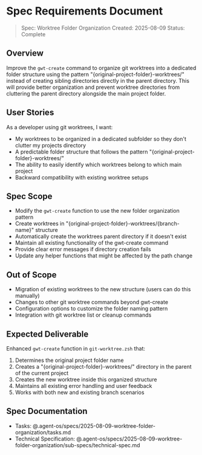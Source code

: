 # Spec Requirements Document

> Spec: Worktree Folder Organization
> Created: 2025-08-09
> Status: Complete

## Overview

Improve the `gwt-create` command to organize git worktrees into a dedicated folder structure using the pattern "{original-project-folder}-worktrees/" instead of creating sibling directories directly in the parent directory. This will provide better organization and prevent worktree directories from cluttering the parent directory alongside the main project folder.

## User Stories

As a developer using git worktrees, I want:

- My worktrees to be organized in a dedicated subfolder so they don't clutter my projects directory
- A predictable folder structure that follows the pattern "{original-project-folder}-worktrees/"
- The ability to easily identify which worktrees belong to which main project
- Backward compatibility with existing worktree setups

## Spec Scope

- Modify the `gwt-create` function to use the new folder organization pattern
- Create worktrees in "{original-project-folder}-worktrees/{branch-name}" structure
- Automatically create the worktrees parent directory if it doesn't exist
- Maintain all existing functionality of the gwt-create command
- Provide clear error messages if directory creation fails
- Update any helper functions that might be affected by the path change

## Out of Scope

- Migration of existing worktrees to the new structure (users can do this manually)
- Changes to other git worktree commands beyond gwt-create
- Configuration options to customize the folder naming pattern
- Integration with git worktree list or cleanup commands

## Expected Deliverable

Enhanced `gwt-create` function in `git-worktree.zsh` that:

1. Determines the original project folder name
2. Creates a "{original-project-folder}-worktrees/" directory in the parent of the current project
3. Creates the new worktree inside this organized structure
4. Maintains all existing error handling and user feedback
5. Works with both new and existing branch scenarios

## Spec Documentation

- Tasks: @.agent-os/specs/2025-08-09-worktree-folder-organization/tasks.md
- Technical Specification: @.agent-os/specs/2025-08-09-worktree-folder-organization/sub-specs/technical-spec.md

